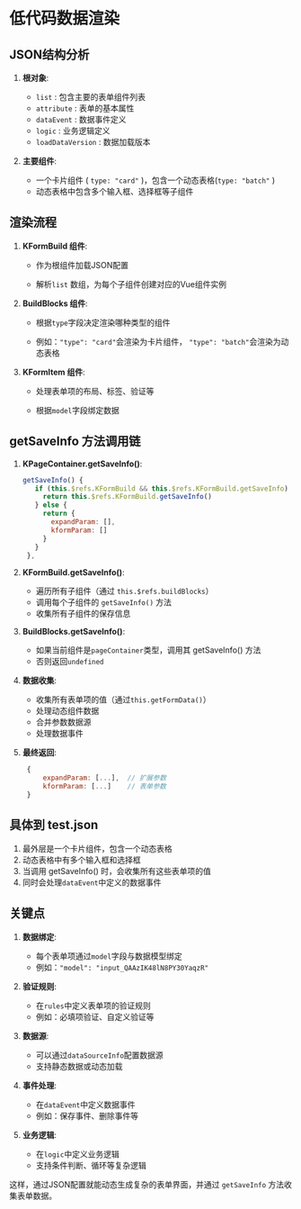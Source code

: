 # 低代码数据渲染

## JSON结构分析

1. **根对象**:

    - `list` : 包含主要的表单组件列表
    - `attribute` : 表单的基本属性
    - `dataEvent` : 数据事件定义
    - `logic` : 业务逻辑定义
    - `loadDataVersion` : 数据加载版本

2. **主要组件**:

    - 一个卡片组件 ( `type: "card"` )，包含一个动态表格(` type: "batch" ` )
    - 动态表格中包含多个输入框、选择框等子组件

## 渲染流程

1. **KFormBuild 组件**:
   
    - 作为根组件加载JSON配置
   
    - 解析`list` 数组，为每个子组件创建对应的Vue组件实例

2. **BuildBlocks 组件**:
   
    - 根据`type`字段决定渲染哪种类型的组件
   
    - 例如：`"type": "card"`会渲染为卡片组件， `"type": "batch"`会渲染为动态表格

3. **KFormItem 组件**:
   
    - 处理表单项的布局、标签、验证等
   
    - 根据`model`字段绑定数据

## getSaveInfo 方法调用链

1. **KPageContainer.getSaveInfo()**:
   
    ``` js
    getSaveInfo() {
       if (this.$refs.KFormBuild && this.$refs.KFormBuild.getSaveInfo) {
         return this.$refs.KFormBuild.getSaveInfo()
       } else {
         return {
           expandParam: [],
           kformParam: []
         }
       }
     },
    ```

2. **KFormBuild.getSaveInfo()**:
   
    - 遍历所有子组件（通过 `this.$refs.buildBlocks`）
    - 调用每个子组件的 `getSaveInfo()` 方法
    - 收集所有子组件的保存信息

3. **BuildBlocks.getSaveInfo()**:
   
    - 如果当前组件是`pageContainer`类型，调用其 getSaveInfo() 方法
    - 否则返回`undefined`

4. **数据收集**:
   
    - 收集所有表单项的值（通过`this.getFormData()`） 
    - 处理动态组件数据
    - 合并参数数据源
   - 处理数据事件

5. **最终返回**:
   
   ```javascript
    {   
        expandParam: [...],  // 扩展参数   
        kformParam: [...]    // 表单参数 
    }
   ```

## 具体到 test.json

1. 最外层是一个卡片组件，包含一个动态表格
2. 动态表格中有多个输入框和选择框
3. 当调用 getSaveInfo() 时，会收集所有这些表单项的值
4. 同时会处理`dataEvent`中定义的数据事件

## 关键点

1. **数据绑定**:
   
    - 每个表单项通过`model`字段与数据模型绑定
    - 例如：`"model": "input_QAAzIK48lN8PY30YaqzR"`

2. **验证规则**:
   
    - 在`rules`中定义表单项的验证规则
    - 例如：必填项验证、自定义验证等

3. **数据源**:
   
    - 可以通过`dataSourceInfo`配置数据源
    - 支持静态数据或动态加载

1. **事件处理**:
   
    - 在`dataEvent`中定义数据事件
    - 例如：保存事件、删除事件等

5. **业务逻辑**:
   
    - 在`logic`中定义业务逻辑
    - 支持条件判断、循环等复杂逻辑

这样，通过JSON配置就能动态生成复杂的表单界面，并通过 `getSaveInfo` 方法收集表单数据。